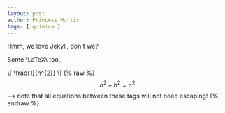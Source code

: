 ```yaml
---
layout: post
author: Princess Mortix
tags: [ quimica ]
---
```


Hmm, we love Jekyll, don't we?

Some \LaTeX\ too. 

\\[ \frac{1}{n^{2}} \\]
{% raw %}
  $$a^2 + b^2 = c^2$$ --> note that all equations between these tags will not need escaping! 
 {% endraw %}
